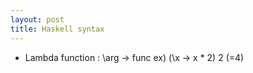 ```yaml
---
layout: post
title: Haskell syntax
---
```


* Lambda function : \arg -> func 
 ex) (\x -> x * 2) 2   (=4) 
     
